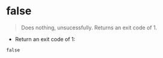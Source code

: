 # false

> Does nothing, unsucessfully.
> Returns an exit code of 1.

- Return an exit code of 1:

`false`
